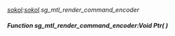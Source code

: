 _[sokol](../../modules/sokol/sokol-module.md):[sokol](../../modules/sokol/sokol-module.md).sg\_mtl\_render\_command\_encoder_
##### Function sg\_mtl\_render\_command\_encoder:Void Ptr(  )
